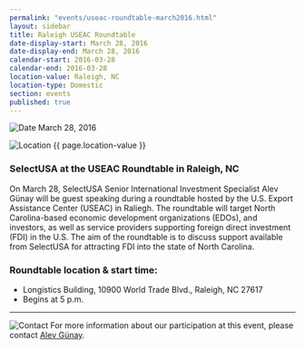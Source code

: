 ```yaml
---
permalink: "events/useac-roundtable-march2016.html"
layout: sidebar
title: Raleigh USEAC Roundtable
date-display-start: March 28, 2016
date-display-end: March 28, 2016
calendar-start: 2016-03-28
calendar-end: 2016-03-28
location-value: Raleigh, NC
location-type: Domestic
section: events
published: true
---
```


![Date](https://google.github.io/material-design-icons/action/svg/design/ic_event_24px.svg "Date") March 28, 2016

![Location](http://google.github.io/material-design-icons/social/svg/design/ic_location_city_24px.svg "Location") {{ page.location-value }}

### SelectUSA at the USEAC Roundtable in Raleigh, NC

On March 28, SelectUSA Senior International Investment Specialist Alev Günay will be guest speaking during a roundtable hosted by the U.S. Export Assistance Center (USEAC) in Raliegh. The roundtable will target North Carolina-based economic development organizations (EDOs), and investors, as well as service providers supporting foreign direct investment (FDI) in the U.S. The aim of the roundtable is to discuss support available from SelectUSA for attracting FDI into the state of North Carolina. 

### Roundtable location & start time:

* Longistics Building, 10900 World Trade Blvd., Raleigh, NC 27617
* Begins at 5 p.m.

---

![Contact](https://google.github.io/material-design-icons/action/svg/design/ic_question_answer_24px.svg "Contact") For more information about our participation at this event, please contact [Alev Günay](mailto:alev.gunay@trade.gov?Subject=SelectUSA%20at%20Raleigh%20USEAC%20Info%20Request).
